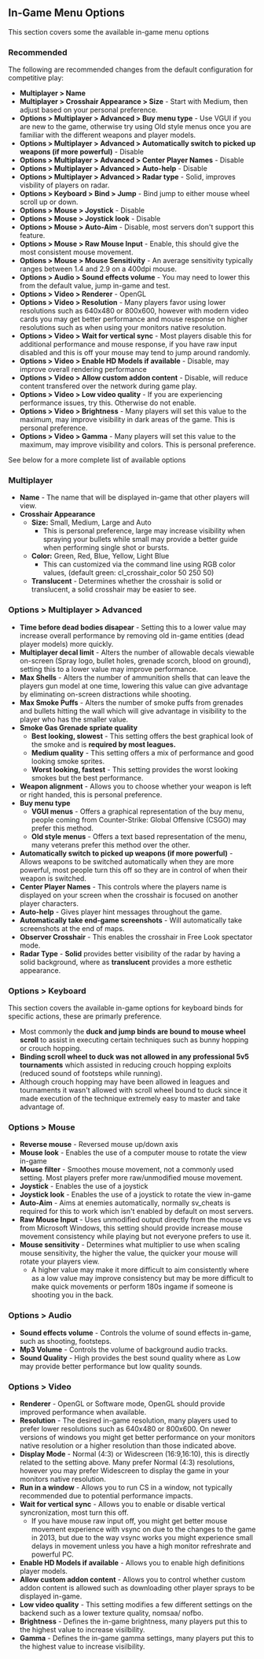 ## In-Game Menu Options
This section covers some the available in-game menu options

### Recommended
The following are recommended changes from the default configuration for competitive play:
   - **Multiplayer > Name**
   - **Multiplayer > Crosshair Appearance > Size** - Start with Medium, then adjust based on your personal preference.
   - **Options > Multiplayer > Advanced > Buy menu type** - Use VGUI if you are new to the game, otherwise try using Old style menus once you are familiar with the different weapons and player models.
   - **Options > Multiplayer > Advanced > Automatically switch to picked up weapons (if more powerful)** - Disable
   - **Options > Multiplayer > Advanced > Center Player Names** - Disable
   - **Options > Multiplayer > Advanced > Auto-help** - Disable
   - **Options > Multiplayer > Advanced > Radar type** - Solid, improves visbility of players on radar.
   - **Options > Keyboard > Bind > Jump** - Bind jump to either mouse wheel scroll up or down.
   - **Options > Mouse > Joystick** - Disable
   - **Options > Mouse > Joystick look** - Disable
   - **Options > Mouse > Auto-Aim** - Disable, most servers don't support this feature.   
   - **Options > Mouse > Raw Mouse Input** - Enable, this should give the most consistent mouse movement.
   - **Options > Mouse > Mouse Sensitivity** - An average sensitivity typically ranges between 1.4 and 2.9 on a 400dpi mouse.
   - **Options > Audio > Sound effects volume** - You may need to lower this from the default value, jump in-game and test.
   - **Options > Video > Renderer** - OpenGL
   - **Options > Video > Resolution** - Many players favor using lower resolutions such as 640x480 or 800x600, however with modern video cards you may get better performance and mouse response on higher resolutions such as when using your monitors native resolution.
   - **Options > Video > Wait for vertical sync** - Most players disable this for additional performance and mouse response, if you have raw input disabled and this is off your mouse may tend to jump around randomly.
   - **Options > Video > Enable HD Models if available** - Disable, may improve overall rendering performance
   - **Options > Video > Allow custom addon content** - Disable, will reduce content transfered over the network during game play.
   - **Options > Video > Low video quality** - If you are experiencing performance issues, try this. Otherwise do not enable.
   - **Options > Video > Brightness** - Many players will set this value to the maximum, may improve visibility in dark areas of the game. This is personal preference.
   - **Options > Video > Gamma** - Many players will set this value to the maximum, may improve visibility and colors. This is personal preference.

See below for a more complete list of available options

### Multiplayer
   - **Name** - The name that will be displayed in-game that other players will view.
   - **Crosshair Appearance**
      - **Size:** Small, Medium, Large and Auto
         - This is personal preference, large may increase visibility when spraying your bullets while small may provide a better guide when performing single shot or bursts.
      - **Color:** Green, Red, Blue, Yellow, Light Blue
         - This can customized via the command line using RGB color values, (default green: cl_crosshair_color 50 250 50)
      - **Translucent** - Determines whether the crosshair is solid or translucent, a solid crosshair may be easier to see.

### Options > Multiplayer > Advanced
   - **Time before dead bodies disapear** - Setting this to a lower value may increase overall performance by removing old in-game entities (dead player models) more quickly.
   - **Multiplayer decal limit** - Alters the number of allowable decals viewable on-screen (Spray logo, bullet holes, grenade scorch, blood on ground), setting this to a lower value may improve performance.
   - **Max Shells** - Alters the number of ammunition shells that can leave the players gun model at one time, lowering this value can give advantage by eliminating on-screen distractions while shooting.
   - **Max Smoke Puffs** - Alters the number of smoke puffs from grenades and bullets hitting the wall which will give advantage in visibility to the player who has the smaller value.
   - **Smoke Gas Grenade spriate quality** 
      - **Best looking, slowest** - This setting offers the best graphical look of the smoke and is **required by most leagues.**
      - **Medium quality** - This setting offers a mix of performance and good looking smoke sprites.
      - **Worst looking, fastest** - This setting provides the worst looking smokes but the best performance.
   - **Weapon alignment** - Allows you to choose whether your weapon is left or right handed, this is personal preference.
   - **Buy menu type**
      - **VGUI menus** - Offers a graphical representation of the buy menu, people coming from Counter-Strike: Global Offensive (CSGO) may prefer this method.
      - **Old style menus** - Offers a text based representation of the menu, many veterans prefer this method over the other.
   - **Automatically switch to picked up weapons (if more powerful)** - Allows weapons to be switched automatically when they are more powerful, most people turn this off so they are in control of when their weapon is switched.
   - **Center Player Names** - This controls where the players name is displayed on your screen when the crosshair is focused on another player characters.
   - **Auto-help** - Gives player hint messages throughout the game.
   - **Automatically take end-game screenshots** - Will automatically take screenshots at the end of maps.
   - **Observer Crosshair** - This enables the crosshair in Free Look spectator mode.
   - **Radar Type** - **Solid** provides better visibility of the radar by having a solid background, where as **translucent** provides a more esthetic appearance.
   
### Options > Keyboard
This section covers the available in-game options for keyboard binds for specific actions, these are primarly preference.
   - Most commonly the **duck and jump binds are bound to mouse wheel scroll** to assist in executing certain techniques such as bunny hopping or crouch hopping.
   - **Binding scroll wheel to duck was not allowed in any professional 5v5 tournaments** which assisted in reducing crouch hopping exploits (reduced sound of footsteps while running). 
   - Although crouch hopping may have been allowed in leagues and tournaments it wasn't allowed with scroll wheel bound to duck since it made execution of the technique extremely easy to master and take advantage of.
   
### Options > Mouse
   - **Reverse mouse** - Reversed mouse up/down axis
   - **Mouse look** - Enables the use of a computer mouse to rotate the view in-game
   - **Mouse filter** - Smoothes mouse movement, not a commonly used setting. Most players prefer more raw/unmodified mouse movement.
   - **Joystick** - Enables the use of a joystick
   - **Joystick look** - Enables the use of a joystick to rotate the view in-game
   - **Auto-Aim** - Aims at enemies automatically, normally sv_cheats is required for this to work which isn't enabled by default on most servers.
   - **Raw Mouse Input** - Uses unmodified output directly from the mouse vs from Microsoft Windows, this setting should provide increase mouse movement consistency while playing but not everyone prefers to use it.
   - **Mouse sensitivity** - Determines what multiplier to use when scaling mouse sensitivity, the higher the value, the quicker your mouse will rotate your players view. 
      - A higher value may make it more difficult to aim consistently where as a low value may improve consistency but may be more difficult to make quick movements or perform 180s ingame if someone is shooting you in the back.

### Options > Audio
   - **Sound effects volume** - Controls the volume of sound effects in-game, such as shooting, footsteps.
   - **Mp3 Volume** - Controls the volume of background audio tracks.
   - **Sound Quality** - High provides the best sound quality where as Low may provide better performance but low quality sounds.
   
### Options > Video
   - **Renderer** - OpenGL or Software mode, OpenGL should provide improved performance when available.
   - **Resolution** - The desired in-game resolution, many players used to prefer lower resolutions such as 640x480 or 800x600. On newer versions of windows you might get better performance on your monitors native resolution or a higher resolution than those indicated above.
   - **Display Mode** - Normal (4:3) or Widescreen (16:9,16:10), this is directly related to the setting above. Many prefer Normal (4:3) resolutions, however you may prefer Widescreen to display the game in your monitors native resolution.
   - **Run in a window** - Allows you to run CS in a window, not typically recommended due to potential performance impacts.
   - **Wait for vertical sync** - Allows you to enable or disable vertical syncronization, most turn this off.
      - If you have mouse raw input off, you might get better mouse movement experience with vsync on due to the changes to the game in 2013, but due to the way vsync works you might experience small delays in movement unless you have a high monitor refreshrate and powerful PC.
   - **Enable HD Models if available** - Allows you to enable high definitions player models.
   - **Allow custom addon content** - Allows you to control whether custom addon content is allowed such as downloading other player sprays to be displayed in-game.
   - **Low video quality** - This setting modifies a few different settings on the backend such as a lower texture quality, nomsaa/ nofbo.
   - **Brightness** - Defines the in-game brightness, many players put this to the highest value to increase visilbility.
   - **Gamma** - Defines the in-game gamma settings, many players put this to the highest value to increase visilbility.
